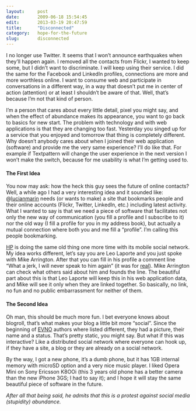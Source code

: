 ```yaml
---
layout:     post
date:       2009-06-18 15:54:45
edit:       2013-03-19 20:47:59
title:      "Disconnected"
category:   hope-for-the-future
slug:       disconnected
---
```


I no longer use Twitter. It seems that I won’t announce earthquakes when they’ll happen again. I removed all the contacts from Flickr, I wanted to keep some, but I didn’t want to discriminate. I will keep using their service. I did the same for the Facebook and LinkedIn profiles, connections are more and more worthless online. I want to consume web and participate in conversations in a different way, in a way that doesn’t put me in center of action (attention) or at least I shouldn’t be aware of that. Well, that’s because I’m not that kind of person.

I’m a person that cares about every little detail, pixel you might say, and when the effect of abundance makes its appearance, you want to go back to basics for new start. The problem with technology and with web applications is that they are changing too fast. Yesterday you singed up for a service that you enjoyed and tomorrow that thing is completely different. Why doesn’t anybody cares about when I joined their web application (software) and provide me the very same experience? I’ll do like that. For example if Textpattern will change the user experience in the next version I won’t make the switch, because for me usability is what I’m getting used to.

#### The First Idea

You now may ask: how the heck this guy sees the future of online contacts? Well, a while ago I had a very interesting idea and it sounded like: @[lucianmarin](http://twitter.com/lucianmarin/status/1616912061) needs (or wants to make) a site that bookmarks people and their online accounts (Flickr, Twitter, LinkedIn, etc.) including latest activity. What I wanted to say is that we need a piece of software that facilitates not only the new way of communication (you fill a profile and I subscribe to it) nor the old way (I fill a profile for you in my address book), but actually a mutual connection where both you and me fill a “profile”. I’m calling this people bookmarking.

[HP](http://news.bbc.co.uk/2/hi/technology/8090427.stm) is doing the same old thing one more time with its mobile social network. My idea works different, let’s say you are Leo Laporte and you just spoke with Mike Arrington. After that you can fill in his profile a comment line “What a jerk, I will never speak to him again” (it was for [real](http://www.youtube.com/watch?v=IsV-lgnAjps)). Mike Arrington can check what others said about him and founds the line. The beautiful part about this is that Leo Laporte will keep this in his web application data, and Mike will see it only when they are linked together. So basically, no link, no fun and no public embarrassment for neither of them.

#### The Second Idea

Oh man, this should be much more fun. I bet everyone knows about blogroll, that’s what makes your blog a little bit more “social”. Since the beginning of [EVNO](http://evno.ro/) authors where listed different, they had a picture, their name and a status. That’s pretty static, you might say. But what if this was interactive? Like a distributed social network where everyone can hook up, if they have a site, a blog or they are already on a social network.

By the way, I got a new phone, it’s a dumb phone, but it has 1GB internal memory with microSD option and a very nice music player. I liked Opera Mini on Sony Ericsson K8OOi (this 3 years old phone has a better camera than the new iPhone 3GS; I had to say it); and I hope it will stay the same beautiful piece of software in the future.

*After all that being said, he admits that this is a protest against social media (stupidity) abundance.*
